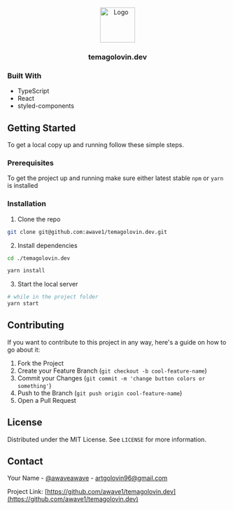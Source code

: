 <br />
<p align="center">
  <a href="https://github.com/awave1/temagolovin.dev">
    <img src="images/logo.svg" alt="Logo" width="80" height="80">
  </a>

  <h3 align="center">temagolovin.dev</h3>
</p>

### Built With

* TypeScript
* React
* styled-components

<!-- GETTING STARTED -->
## Getting Started

To get a local copy up and running follow these simple steps.

### Prerequisites

To get the project up and running make sure either latest stable `npm` or `yarn` is installed

### Installation

1. Clone the repo
```sh
git clone git@github.com:awave1/temagolovin.dev.git
```

2. Install dependencies
```sh
cd ./temagolovin.dev

yarn install
```

3. Start the local server
```sh
# while in the project folder
yarn start
```

## Contributing

If you want to contribute to this project in any way, here's a guide on how to go about it:

1. Fork the Project
2. Create your Feature Branch (`git checkout -b cool-feature-name`)
3. Commit your Changes (`git commit -m 'change button colors or something'`)
4. Push to the Branch (`git push origin cool-feature-name`)
5. Open a Pull Request

<!-- LICENSE -->
## License

Distributed under the MIT License. See `LICENSE` for more information.

## Contact

Your Name - [@awaveawave](https://twitter.com/awaveawave) - artgolovin96@gmail.com

Project Link: [https://github.com/awave1/temagolovin.dev](https://github.com/awave1/temagolovin.dev)
